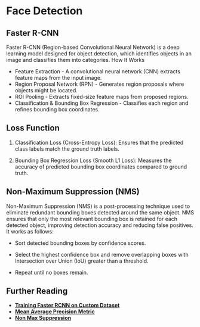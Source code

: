 # Face Detection

## Faster R-CNN

Faster R-CNN (Region-based Convolutional Neural Network) is a deep learning model designed for object detection, which identifies objects in an image and classifies them into categories.
How It Works

- Feature Extraction - A convolutional neural network (CNN) extracts feature maps from the input image.
- Region Proposal Network (RPN) - Generates region proposals where objects might be located.
- ROI Pooling - Extracts fixed-size feature maps from proposed regions.
- Classification & Bounding Box Regression - Classifies each region and refines bounding box coordinates.

## Loss Function

1. Classification Loss (Cross-Entropy Loss): Ensures that the predicted class labels match the ground truth labels.

2. Bounding Box Regression Loss (Smooth L1 Loss): Measures the accuracy of predicted bounding box coordinates compared to ground truth.

## Non-Maximum Suppression (NMS)

Non-Maximum Suppression (NMS) is a post-processing technique used to eliminate redundant bounding boxes detected around the same object. NMS ensures that only the most relevant bounding box is retained for each detected object, improving detection accuracy and reducing false positives.
It works as follows:

- Sort detected bounding boxes by confidence scores.

- Select the highest confidence box and remove overlapping boxes with Intersection over Union (IoU) greater than a threshold.

- Repeat until no boxes remain.

## Further Reading
- **[Training Faster RCNN on Custom Dataset](https://debuggercafe.com/how-to-train-faster-rcnn-resnet50-fpn-v2-on-custom-dataset/)**
- **[Mean Average Precision Metric](https://jonathan-hui.medium.com/map-mean-average-precision-for-object-detection-45c121a31173)**
- **[Non Max Suppression](https://blog.roboflow.com/how-to-code-non-maximum-suppression-nms-in-plain-numpy/)**